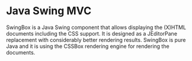 
Java Swing MVC
========
SwingBox is a Java Swing component that allows displaying the (X)HTML documents including the CSS support.
It is designed as a JEditorPane replacement with considerably better rendering results. SwingBox is pure
Java and it is using the CSSBox rendering engine for rendering the documents.
